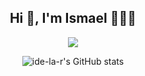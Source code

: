 <h2 align="center">Hi 👋, I'm Ismael 👨🏽‍💻</h2>

<p align="center">
  <a href="#">
    <img src="https://skillicons.dev/icons?i=c,cpp,php,java,git,vscode,js,linux,css,github" />
  </a>
</p>   

<div align="center">
  
![ide-la-r's GitHub stats](https://github-readme-stats.vercel.app/api?username=ide-la-r&show_icons=true&theme=radical&cache_seconds=1800)

</div>
